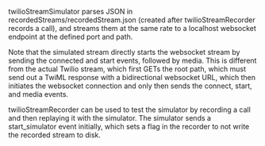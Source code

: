 twilioStreamSimulator parses JSON in recordedStreams/recordedStream.json (created after twilioStreamRecorder records a call), and streams them at the same rate to a localhost websocket endpoint at the defined port and path.

Note that the simulated stream directly starts the websocket stream by sending the connected and start events, followed by media. This is different from the actual Twilio stream, which first GETs the root path, which must send out a TwiML response with a bidirectional websocket URL, which then initiates the websocket connection and only then sends the connect, start, and media events.

twilioStreamRecorder can be used to test the simulator by recording a call and then replaying it with the simulator. The simulator sends a start_simulator event initially, which sets a flag in the recorder to not write the recorded stream to disk.
